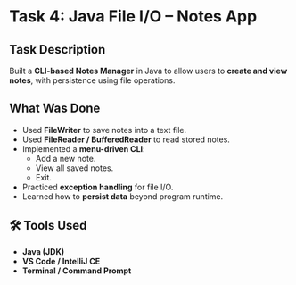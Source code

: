 # Task 4: Java File I/O – Notes App

## Task Description
Built a **CLI-based Notes Manager** in Java to allow users to **create and view notes**, with persistence using file operations.

## What Was Done
- Used **FileWriter** to save notes into a text file.
- Used **FileReader / BufferedReader** to read stored notes.
- Implemented a **menu-driven CLI**:
  - Add a new note.
  - View all saved notes.
  - Exit.
- Practiced **exception handling** for file I/O.
- Learned how to **persist data** beyond program runtime.

## 🛠 Tools Used
- **Java (JDK)**
- **VS Code / IntelliJ CE**
- **Terminal / Command Prompt**
